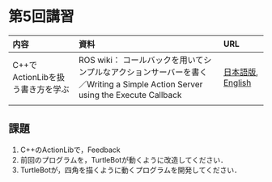 # 第5回講習

|内容|資料|URL|
|:-|:-|:-|
|C++でActionLibを扱う書き方を学ぶ|ROS wiki： コールバックを用いてシンプルなアクションサーバーを書く／Writing a Simple Action Server using the Execute Callback|[日本語版](http://wiki.ros.org/ja/actionlib_tutorials/Tutorials/SimpleActionServer%28ExecuteCallbackMethod%29), [English](http://wiki.ros.org/actionlib_tutorials/Tutorials/SimpleActionServer%28ExecuteCallbackMethod%29)|
|  |  |

## 課題
1. C++のActionLibで，Feedback
2. 前回のプログラムを，TurtleBotが動くように改造してください．
3. TurtleBotが，四角を描くように動くプログラムを開発してください．